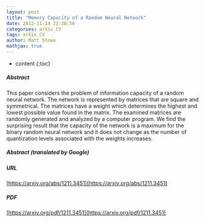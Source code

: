 ```yaml
---
layout: post
title: "Memory Capacity of a Random Neural Network"
date: 2012-11-14 22:28:56
categories: arXiv_CV
tags: arXiv_CV
author: Matt Stowe
mathjax: true
---
```


* content
{:toc}

##### Abstract
This paper considers the problem of information capacity of a random neural network. The network is represented by matrices that are square and symmetrical. The matrices have a weight which determines the highest and lowest possible value found in the matrix. The examined matrices are randomly generated and analyzed by a computer program. We find the surprising result that the capacity of the network is a maximum for the binary random neural network and it does not change as the number of quantization levels associated with the weights increases.

##### Abstract (translated by Google)


##### URL
[https://arxiv.org/abs/1211.3451](https://arxiv.org/abs/1211.3451)

##### PDF
[https://arxiv.org/pdf/1211.3451](https://arxiv.org/pdf/1211.3451)

